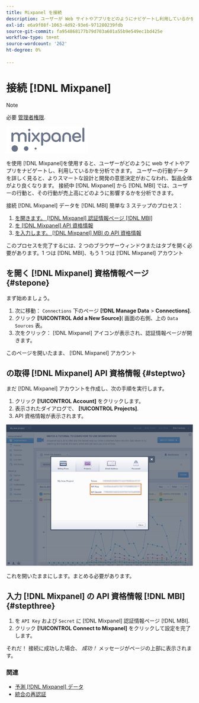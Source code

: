 ```yaml
---
title: Mixpanel を接続
description: ユーザーが Web サイトやアプリをどのようにナビゲートし利用しているかを分析する方法を学びます。
exl-id: e6a9f08f-1063-4d92-93e6-971280239fdb
source-git-commit: fa954868177b79d703a601a55b9e549ec1bd425e
workflow-type: tm+mt
source-wordcount: '262'
ht-degree: 0%

---
```


# 接続 [!DNL Mixpanel]

>[!NOTE]
>
>必要 [管理者権限](../../../administrator/user-management/user-management.md).

![](../../../assets/Mixpanel_logo.png)

を使用 [!DNL Mixpanel]を使用すると、ユーザーがどのように web サイトやアプリをナビゲートし、利用しているかを分析できます。 ユーザーの行動データを詳しく見ると、よりスマートな設計と開発の意思決定がおこなわれ、製品全体がより良くなります。 接続中 [!DNL Mixpanel] から [!DNL MBI] では、ユーザーの行動と、その行動が売上高にどのように影響するかを分析できます。

接続 [!DNL Mixpanel] データを [!DNL MBI] 簡単な 3 ステップのプロセス：

1. [を開きます。 [!DNL Mixpanel] 認証情報ページ [!DNL MBI]](#stepone)
1. [を [!DNL Mixpanel] API 資格情報](#steptwo)
1. [を入力します。 [!DNL Mixpanel] MBI の API 資格情報](#stepthree)

このプロセスを完了するには、2 つのブラウザーウィンドウまたはタブを開く必要があります。1 つは [!DNL MBI]、もう 1 つは [!DNL Mixpanel] アカウント

## を開く [!DNL Mixpanel] 資格情報ページ {#stepone}

まず始めましょう。

1. 次に移動： `Connections` 下のページ **[!DNL Manage Data** > **Connections]**.
1. クリック **[!UICONTROL Add a New Source]**( 画面の右側、上の `Data Sources` 表。
1. 次をクリック： [!DNL Mixpanel] アイコンが表示され、認証情報ページが開きます。

このページを開いたまま、 [!DNL Mixpanel] アカウント

## の取得 [!DNL Mixpanel] API 資格情報 {#steptwo}

まだ [!DNL Mixpanel] アカウントを作成し、次の手順を実行します。

1. クリック **[!UICONTROL Account]** をクリックします。
1. 表示されたダイアログで、 **[!UICONTROL Projects]**.
1. API 資格情報が表示されます。

![Mixpanel API 資格情報の取得](../../../assets/Mixpanel_API_creds.png)

これを開いたままにします。まとめる必要があります。

## 入力 [!DNL Mixpanel] の API 資格情報 [!DNL MBI] {#stepthree}

1. を `API Key` および `Secret` に [!DNL Mixpanel] 認証情報ページ [!DNL MBI].
1. クリック **[!UICONTROL Connect to Mixpanel]** をクリックして設定を完了します。

それだ！ 接続に成功した場合、 _成功！_ メッセージがページの上部に表示されます。

### 関連

* [予測 [!DNL Mixpanel] データ](../integrations/mixpanel-data.md)
* [統合の再認証](https://experienceleague.adobe.com/docs/commerce-knowledge-base/kb/how-to/mbi-reauthenticating-integrations.html?lang=en)

